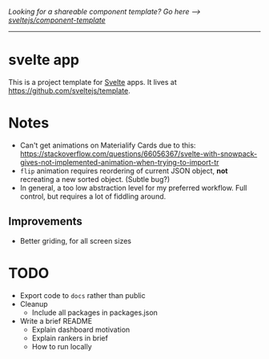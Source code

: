 *Looking for a shareable component template? Go here --> [sveltejs/component-template](https://github.com/sveltejs/component-template)*

---

# svelte app

This is a project template for [Svelte](https://svelte.dev) apps. It lives at https://github.com/sveltejs/template.

# Notes

- Can't get animations on Materialify Cards due to this: https://stackoverflow.com/questions/66056367/svelte-with-snowpack-gives-not-implemented-animation-when-trying-to-import-tr
- `flip` animation requires reordering of current JSON object, **not** recreating a new sorted object. (Subtle bug?)
- In general, a too low abstraction level for my preferred workflow. Full control, but requires a lot of fiddling around.

## Improvements

- Better griding, for all screen sizes

# TODO

- Export code to `docs` rather than public
- Cleanup
  - Include all packages in packages.json
- Write a brief README
  - Explain dashboard motivation
  - Explain rankers in brief
  - How to run locally